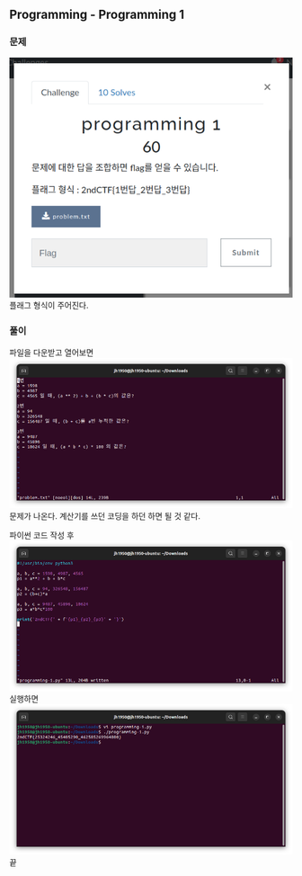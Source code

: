 ## Programming - Programming 1

### 문제
![Programming 1](/img/programming-1-0.png)  
플래그 형식이 주어진다.

### 풀이
파일을 다운받고 열어보면  
![problem.txt](/img/programming-1-1.png)  
문제가 나온다. 계산기를 쓰던 코딩을 하던 하면 될 것 같다.

파이썬 코드 작성 후  
![python code](/img/programming-1-2.png)  
실행하면  
![python code - result](/img/programming-1-3.png)  
끝
